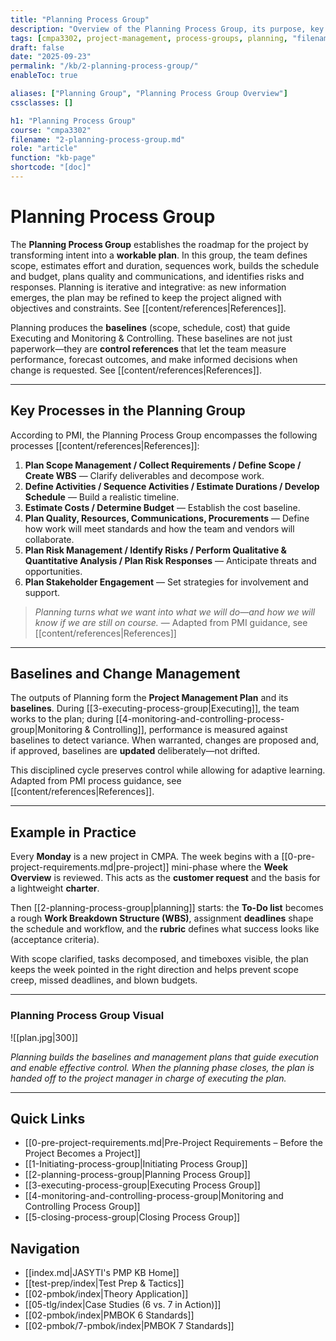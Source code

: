 ```yaml
---
title: "Planning Process Group"
description: "Overview of the Planning Process Group, its purpose, key processes, and role in building project baselines."
tags: [cmpa3302, project-management, process-groups, planning, "filename:2-planning-process-group.md"]
draft: false
date: "2025-09-23"
permalink: "/kb/2-planning-process-group/"
enableToc: true

aliases: ["Planning Group", "Planning Process Group Overview"]
cssclasses: []

h1: "Planning Process Group"
course: "cmpa3302"
filename: "2-planning-process-group.md"
role: "article"
function: "kb-page"
shortcode: "[doc]"
---
```


# Planning Process Group

The **Planning Process Group** establishes the roadmap for the project by transforming intent into a **workable plan**. In this group, the team defines scope, estimates effort and duration, sequences work, builds the schedule and budget, plans quality and communications, and identifies risks and responses. Planning is iterative and integrative: as new information emerges, the plan may be refined to keep the project aligned with objectives and constraints. See [[content/references|References]].  

Planning produces the **baselines** (scope, schedule, cost) that guide Executing and Monitoring & Controlling. These baselines are not just paperwork—they are **control references** that let the team measure performance, forecast outcomes, and make informed decisions when change is requested. See [[content/references|References]].

---

## Key Processes in the Planning Group

According to PMI, the Planning Process Group encompasses the following processes [[content/references|References]]:

1. **Plan Scope Management / Collect Requirements / Define Scope / Create WBS** — Clarify deliverables and decompose work.  
2. **Define Activities / Sequence Activities / Estimate Durations / Develop Schedule** — Build a realistic timeline.  
3. **Estimate Costs / Determine Budget** — Establish the cost baseline.  
4. **Plan Quality, Resources, Communications, Procurements** — Define how work will meet standards and how the team and vendors will collaborate.  
5. **Plan Risk Management / Identify Risks / Perform Qualitative & Quantitative Analysis / Plan Risk Responses** — Anticipate threats and opportunities.  
6. **Plan Stakeholder Engagement** — Set strategies for involvement and support.  

> *Planning turns what we want into what we will do—and how we will know if we are still on course.* — Adapted from PMI guidance, see [[content/references|References]]

---

## Baselines and Change Management

The outputs of Planning form the **Project Management Plan** and its **baselines**. During [[3-executing-process-group|Executing]], the team works to the plan; during [[4-monitoring-and-controlling-process-group|Monitoring & Controlling]], performance is measured against baselines to detect variance. When warranted, changes are proposed and, if approved, baselines are **updated** deliberately—not drifted.  

This disciplined cycle preserves control while allowing for adaptive learning. Adapted from PMI process guidance, see [[content/references|References]].

---

## Example in Practice

Every **Monday** is a new project in CMPA. The week begins with a [[0-pre-project-requirements.md|pre-project]] mini-phase where the **Week Overview** is reviewed. This acts as the **customer request** and the basis for a lightweight **charter**.  

Then [[2-planning-process-group|planning]] starts: the **To-Do list** becomes a rough **Work Breakdown Structure (WBS)**, assignment **deadlines** shape the schedule and workflow, and the **rubric** defines what success looks like (acceptance criteria).  

With scope clarified, tasks decomposed, and timeboxes visible, the plan keeps the week pointed in the right direction and helps prevent scope creep, missed deadlines, and blown budgets.

---

### Planning Process Group Visual

![[plan.jpg|300]]

*Planning builds the baselines and management plans that guide execution and enable effective control. When the planning phase closes, the plan is handed off to the project manager in charge of executing the plan.*  

---

## Quick Links
- [[0-pre-project-requirements.md|Pre-Project Requirements – Before the Project Becomes a Project]]
- [[1-Initiating-process-group|Initiating Process Group]]
- [[2-planning-process-group|Planning Process Group]]
- [[3-executing-process-group|Executing Process Group]]
- [[4-monitoring-and-controlling-process-group|Monitoring and Controlling Process Group]]
- [[5-closing-process-group|Closing Process Group]]

## Navigation
- [[index.md|JASYTI's PMP KB Home]]
- [[test-prep/index|Test Prep & Tactics]]
- [[02-pmbok/index|Theory Application]]
- [[05-tlg/index|Case Studies (6 vs. 7 in Action)]]
- [[02-pmbok/index|PMBOK 6 Standards]]
- [[02-pmbok/7-pmbok/index|PMBOK 7 Standards]]
